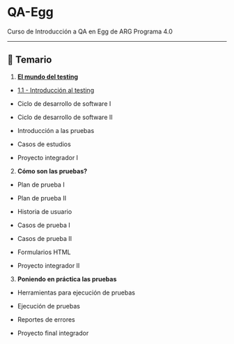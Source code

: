 # QA-Egg


Curso de Introducción a QA en Egg de ARG Programa 4.0

---

## :book: Temario

1. [**El mundo del testing**](https://github.com/eugenia1984/QA-Egg/tree/main/01_el_mundo_del_testing)

- [1.1 - Introducción al testing](https://github.com/eugenia1984/QA-Egg/blob/main/01_el_mundo_del_testing/01_introduccion_al_testing.md)

- Ciclo de desarrollo de software I

- Ciclo de desarrollo de software II

- Introducción a las pruebas

- Casos de estudios

- Proyecto integrador I

2. **Cómo son las pruebas?**

- Plan de prueba I

- Plan de prueba II

- Historia de usuario

- Casos de prueba I

- Casos de prueba II

- Formularios HTML

- Proyecto integrador II

3. **Poniendo en práctica las pruebas**

- Herramientas para ejecución de pruebas

- Ejecución de pruebas

- Reportes de errores

- Proyecto final integrador
